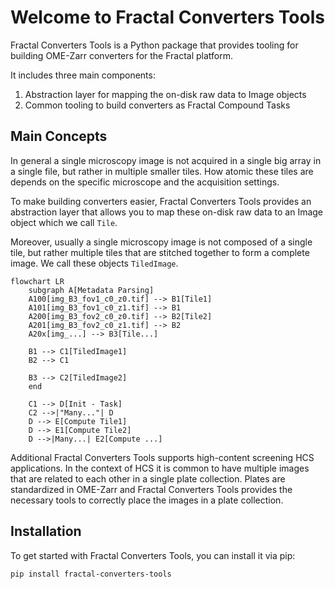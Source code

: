 # Welcome to Fractal Converters Tools

Fractal Converters Tools is a Python package that provides tooling for building OME-Zarr converters for the Fractal platform.

It includes three main components:

1. Abstraction layer for mapping the on-disk raw data to Image objects
2. Common tooling to build converters as Fractal Compound Tasks

## Main Concepts

In general a single microscopy image is not acquired in a single big array in a single file, but rather in multiple smaller tiles. How atomic these tiles are depends on the specific microscope and the acquisition settings.

To make building converters easier, Fractal Converters Tools provides an abstraction layer that allows you to map these on-disk raw data to an Image object which we call `Tile`.

Moreover, usually a single microscopy image is not composed of a single tile, but rather multiple tiles that are stitched together to form a complete image. We call these objects `TiledImage`.

```mermaid
flowchart LR
    subgraph A[Metadata Parsing]
    A100[img_B3_fov1_c0_z0.tif] --> B1[Tile1]
    A101[img_B3_fov1_c0_z1.tif] --> B1
    A200[img_B3_fov2_c0_z0.tif] --> B2[Tile2]
    A201[img_B3_fov2_c0_z1.tif] --> B2
    A20x[img_...] --> B3[Tile...]

    B1 --> C1[TiledImage1]
    B2 --> C1

    B3 --> C2[TiledImage2]
    end

    C1 --> D[Init - Task]
    C2 -->|"Many..."| D
    D --> E[Compute Tile1]
    D --> E1[Compute Tile2]
    D -->|Many...| E2[Compute ...]
```

Additional Fractal Converters Tools supports high-content screening HCS applications. In the context of HCS it is common to have multiple images that are related to each other in a single plate collection. Plates are standardized in OME-Zarr and Fractal Converters Tools provides the necessary tools to correctly place the images in a plate collection.

## Installation

To get started with Fractal Converters Tools, you can install it via pip:

```bash
pip install fractal-converters-tools
```
